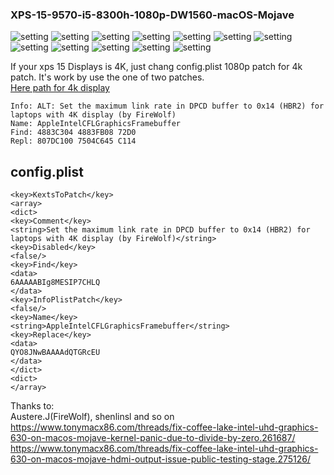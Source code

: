 ### XPS-15-9570-i5-8300h-1080p-DW1560-macOS-Mojave

![setting](./images/About.png)
![setting](./images/USB.png)
![setting](./images/Audio.png)
![setting](./images/Bluetooth.png)
![setting](./images/Camera.png)
![setting](./images/UHD630.png)
![setting](./images/BlackLight.png)
![setting](./images/WIFI.png)
![setting](./images/Power.png)
![setting](./images/Trackpad_Handwriting.png)
![setting](./images/Trackpad.png)
![setting](./images/Siri.png)




If your xps 15 Displays is 4K, just chang config.plist 1080p patch for 4k patch. It's work by use the one of two patches.  
[Here path for 4k display](https://www.tonymacx86.com/threads/fix-coffee-lake-intel-uhd-graphics-630-on-macos-mojave-kernel-panic-due-to-divide-by-zero.261687/)

`Info: ALT: Set the maximum link rate in DPCD buffer to 0x14 (HBR2) for laptops with 4K display (by FireWolf)`  
`Name: AppleIntelCFLGraphicsFramebuffer`  
`Find: 4883C304 4883FB08 72D0`  
`Repl: 807DC100 7504C645 C114`  

## config.plist  
`<key>KextsToPatch</key>`  
`<array>`  
`<dict>`  
`<key>Comment</key>`  
`<string>Set the maximum link rate in DPCD buffer to 0x14 (HBR2) for laptops with 4K display (by FireWolf)</string>`  
`<key>Disabled</key>`  
`<false/>`  
`<key>Find</key>`  
`<data>`  
`6AAAAABIg8MESIP7CHLQ`  
`</data>`  
`<key>InfoPlistPatch</key>`  
`<false/>`  
`<key>Name</key>`  
`<string>AppleIntelCFLGraphicsFramebuffer</string>`  
`<key>Replace</key>`  
`<data>`  
`QYO8JNwBAAAAdQTGRcEU`  
`</data>`  
`</dict>`  
`<dict>`  
`</array>`  

Thanks to:   
Austere.J(FireWolf), shenlinsl and so on  
https://www.tonymacx86.com/threads/fix-coffee-lake-intel-uhd-graphics-630-on-macos-mojave-kernel-panic-due-to-divide-by-zero.261687/  
https://www.tonymacx86.com/threads/fix-coffee-lake-intel-uhd-graphics-630-on-macos-mojave-hdmi-output-issue-public-testing-stage.275126/
